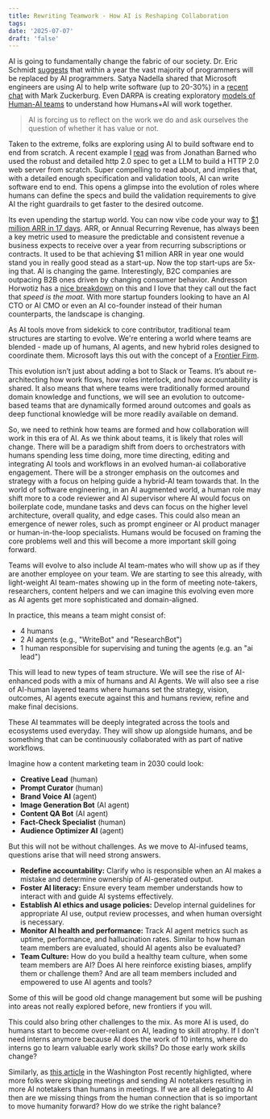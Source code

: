```yaml
---
title: Rewriting Teamwork - How AI is Reshaping Collaboration
tags: 
date: '2025-07-07'
draft: 'false'
---
```


AI is going to fundamentally change the fabric of our society. Dr. Eric Schmidt [suggests](https://www.youtube.com/watch?v=L5jhEYofpaQ) that within a year the vast majority of programmers will be replaced by AI programmers. Satya Nadella shared that Microsoft engineers are using AI to help write software (up to 20-30%) in a [recent chat](https://www.llama.com/resources/videos/mark-zuckerberg-and-satya-nadella/) with Mark Zuckerburg. Even DARPA is creating exploratory [models of Human-AI teams](https://www.darpa.mil/research/programs/exploratory-models-of-human-ai-teams) to understand how Humans+AI will work together.

> AI is forcing us to reflect on the work we do and ask ourselves the question of whether it has value or not.

Taken to the extreme, folks are exploring using AI to build software end to end from scratch. A recent example I [read](https://outervationai.substack.com/p/building-a-100-llm-written-standards) was from Jonathan Barned who used the robust and detailed http 2.0 spec to get a LLM to build a HTTP 2.0 web server from scratch. Super compelling to read about, and implies that, with a detailed enough specification and validation tools, AI can write software end to end. This opens a glimpse into the evolution of roles where humans can define the specs and build the validation requirements to give AI the right guardrails to get faster to the desired outcome.

Its even upending the startup world. You can now vibe code your way to [$1 million ARR in 17 days](https://x.com/levelsio/status/1899596115210891751). ARR, or Annual Recurring Revenue, has always been a key metric used to measure the predictable and consistent revenue a business expects to receive over a year from recurring subscriptions or contracts. It used to be that achieving $1 million ARR in year one would stand you in really good stead as a start-up. Now the top start-ups are 5x-ing that. AI is changing the game. Interestingly, B2C companies are outpacing B2B ones driven by changing consumer behavior. Andresson Horwotiz has a [nice breakdown](https://a16z.com/revenue-benchmarks-ai-apps/) on this and I love that they call out the fact that *speed is the moat*. With more startup founders looking to have an AI CTO or AI CMO or even an AI co-founder instead of their human counterparts, the landscape is changing.

As AI tools move from sidekick to core contributor, traditional team structures are starting to evolve. We're entering a world where teams are blended - made up of humans, AI agents, and new hybrid roles designed to coordinate them. Microsoft lays this out with the concept of a [Frontier Firm](https://www.microsoft.com/en-us/worklab/work-trend-index/2025-the-year-the-frontier-firm-is-born).

This evolution isn’t just about adding a bot to Slack or Teams. It’s about re-architecting how work flows, how roles interlock, and how accountability is shared. It also means that where teams were traditionally formed around domain knowledge and functions, we will see an evolution to outcome-based teams that are dynamically formed around outcomes and goals as deep functional knowledge will be more readily available on demand.

So, we need to rethink how teams are formed and how collaboration will work in this era of AI. As we think about teams, it is likely that roles will change. There will be a paradigm shift from doers to orchestrators with humans spending less time doing, more time directing, editing and integrating AI tools and workflows in an evolved human-ai collaborative engagement. There will be a stronger emphasis on the outcomes and strategy with a focus on helping guide a hybrid-AI team towards that. In the world of software engineering, in an AI augmented world, a human role may shift more to a code reviewer and AI supervisor where AI would focus on boilerplate code, mundane tasks and devs can focus on the higher level architecture, overall quality, and edge cases. This could also mean an emergence of newer roles, such as prompt engineer or AI product manager or human-in-the-loop specialists. Humans would be focused on framing the core problems well and this will become a more important skill going forward.

Teams will evolve to also include AI team-mates who will show up as if they are another employee on your team. We are starting to see this already, with light-weight AI team-mates showing up in the form of meeting note-takers, researchers, content helpers and we can imagine this evolving even more as AI agents get more sophisticated and domain-aligned.

In practice, this means a team might consist of:

* 4 humans
* 2 AI agents (e.g., "WriteBot" and "ResearchBot")
* 1 human responsible for supervising and tuning the agents (e.g. an "ai lead")

This will lead to new types of team structure. We will see the rise of AI-enhanced pods with a mix of humans and AI Agents. We will also see a rise of AI-human layered teams where humans set the strategy, vision, outcomes, AI agents execute against this and humans review, refine and make final decisions.

These AI teammates will be deeply integrated across the tools and ecosystems used everyday. They will show up alongside humans, and be something that can be continuously collaborated with as part of native workflows.

Imagine how a content marketing team in 2030 could look:

- **Creative Lead** (human)
- **Prompt Curator** (human)
- **Brand Voice AI** (agent)
- **Image Generation Bot** (AI agent)
- **Content QA Bot** (AI agent)
- **Fact-Check Specialist** (human)
- **Audience Optimizer AI** (agent)

But this will not be without challenges. As we move to AI-infused teams, questions arise that will need strong answers.

- **Redefine accountability:** Clarify who is responsible when an AI makes a mistake and determine ownership of AI-generated output.
- **Foster AI literacy:** Ensure every team member understands how to interact with and guide AI systems effectively.
- **Establish AI ethics and usage policies:** Develop internal guidelines for appropriate AI use, output review processes, and when human oversight is necessary.
- **Monitor AI health and performance:** Track AI agent metrics such as uptime, performance, and hallucination rates. Similar to how human team members are evaluated, should AI agents also be evaluated?
- **Team Culture:** How do you build a healthy team culture, when some team members are AI? Does AI here reinforce existing biases, amplify them or challenge them? And are all team members included and empowered to use AI agents and tools?

Some of this will be good old change management but some will be pushing into areas not really explored before, new frontiers if you will.

This could also bring other challenges to the mix. As more AI is used, do humans start to become over-reliant on AI, leading to skill atrophy. If I don't need interns anymore because AI does the work of 10 interns, where do interns go to learn valuable early work skills? Do those early work skills change?

Similarly, as [this article](https://www.washingtonpost.com/technology/2025/07/02/ai-note-takers-meetings-bots/) in the Washington Post recently highligted, where more folks were skipping meetings and sending AI notetakers resulting in more AI notetakers than humans in meetings. If we are all delegating to AI then are we missing things from the human connection that is so important to move humanity forward? How do we strike the right balance?